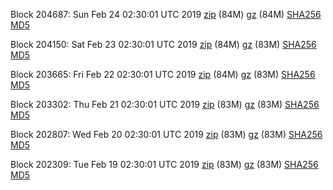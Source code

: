 Block 204687: Sun Feb 24 02:30:01 UTC 2019 [zip](https://files.01coin.io/mainnet/2019-02-24/bootstrap.dat.zip) (84M) [gz](https://files.01coin.io/mainnet/2019-02-24/bootstrap.dat.tar.gz) (84M) [SHA256](https://files.01coin.io/mainnet/2019-02-24/sha256.txt) [MD5](https://files.01coin.io/mainnet/2019-02-24/md5.txt)

Block 204150: Sat Feb 23 02:30:01 UTC 2019 [zip](https://files.01coin.io/mainnet/2019-02-23/bootstrap.dat.zip) (84M) [gz](https://files.01coin.io/mainnet/2019-02-23/bootstrap.dat.tar.gz) (83M) [SHA256](https://files.01coin.io/mainnet/2019-02-23/sha256.txt) [MD5](https://files.01coin.io/mainnet/2019-02-23/md5.txt)

Block 203665: Fri Feb 22 02:30:01 UTC 2019 [zip](https://files.01coin.io/mainnet/2019-02-22/bootstrap.dat.zip) (84M) [gz](https://files.01coin.io/mainnet/2019-02-22/bootstrap.dat.tar.gz) (83M) [SHA256](https://files.01coin.io/mainnet/2019-02-22/sha256.txt) [MD5](https://files.01coin.io/mainnet/2019-02-22/md5.txt)

Block 203302: Thu Feb 21 02:30:01 UTC 2019 [zip](https://files.01coin.io/mainnet/2019-02-21/bootstrap.dat.zip) (83M) [gz](https://files.01coin.io/mainnet/2019-02-21/bootstrap.dat.tar.gz) (83M) [SHA256](https://files.01coin.io/mainnet/2019-02-21/sha256.txt) [MD5](https://files.01coin.io/mainnet/2019-02-21/md5.txt)

Block 202807: Wed Feb 20 02:30:01 UTC 2019 [zip](https://files.01coin.io/mainnet/2019-02-20/bootstrap.dat.zip) (83M) [gz](https://files.01coin.io/mainnet/2019-02-20/bootstrap.dat.tar.gz) (83M) [SHA256](https://files.01coin.io/mainnet/2019-02-20/sha256.txt) [MD5](https://files.01coin.io/mainnet/2019-02-20/md5.txt)

Block 202309: Tue Feb 19 02:30:01 UTC 2019 [zip](https://files.01coin.io/mainnet/2019-02-19/bootstrap.dat.zip) (83M) [gz](https://files.01coin.io/mainnet/2019-02-19/bootstrap.dat.tar.gz) (83M) [SHA256](https://files.01coin.io/mainnet/2019-02-19/sha256.txt) [MD5](https://files.01coin.io/mainnet/2019-02-19/md5.txt)
